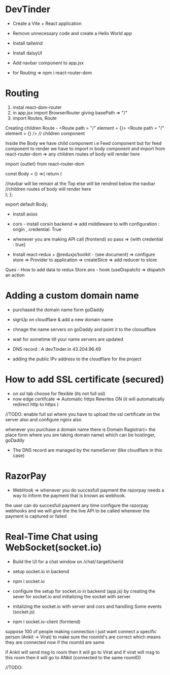 # DevTinder

- Create a Vite + React application
- Remove unnecessary code and create a Hello World app
- Install tailwind
- Install daisyUI
- Add navbar component to app.jsx

- for Routing => npm i react-router-dom

# Routing

1. instal react-dom-router
2. in app.jsx import BrowserRouter giving basePath => "/"
3. import Routes, Route


Creating children Route - 
    <BrowserRouter basename = "/">
        <Routes>
          <Route path = "/" element = {<Body />}>
            <Route path = "/" element = {<Feed />} />       // children component 
          </Route>
        </Routes>
    </BrowserRouter>


Inside the Body we have child component i.e Feed component but for feed component to render we have to import <Outlet> in body component and import <outlet> from react-router-dom => any children routes of body will render here 

import {outlet} from react-router-dom

const Body = () =>{
    return (
        <div>
            <NavBar />  //navbar will be remain at the Top else will be rendred below the navbar 
            <Outlet />      //children routes of body will render here
            <Footer />
        </div>
    );
};

export default Body;


- Install axios
- cors - install corsin backend => add middleware to with configuration : origin , credential: True
- whenever you are making API call (frontend) so pass => {with credential : true}


- Install react-redux +  @reduxjx/toolkit  - (see document) 
=> configure store => Provider to application => createSlice => add reducer to store 

Ques - How to add data to redux Store
ans -   hook (useDispatch) =>  dispatch an action 








# Adding a custom domain name

- purchased the domain name form goDaddy
- signUp on cloudflare & add a new domain name 
- chnage the name servers on goDaddy and point it to the clooudflare
- wait for sometime till your name servers are updated 

- DNS record : A devTinder.in 43.204.96.49
- adding the public IPv address to the cloudflare for the project 


# How to add SSL certificate (secured)
- on ssl tab choose for flexible (its not full ssl)
- now edge certifcate => Automatic https Rewrites ON (it will automatically redirect http to https )

//TODO: enable full ssl where you have to upload the ssl certificate on the server also and configure nginx also 

whenever you purchase a domain name there is Domain Ragistrar(= the place form where you are taking domain name) which can be hostinger, goDaddy 


- The DNS record are managed by the nameServer (like cloudflare in this case) 






# RazorPay

- WebHook =>  whenever you do succesfull payment the razorpay needs a way to inform the payment that is known as webhook.

the user can do succesfull payment any time 
configure the razorpay webhooks and we will give the the live API to be called whenever the payment is captured or failed  


# Real-Time Chat using WebSocket(socket.io)
- Build the UI for a chat window on /chat/:targetUserId
- setup socket.io in backend
- npm i socket.io
- configure the setup for socket.io in backend (app.js) by creating the sever for socket.io and initializing the socket with server
- initalizing the socket.io with server and cors and handling Some events (socket.js)

- npm i socket.io-client (forntend)

suppose 100 of people making connection i just want connect a specific person (Ankit -> Virat) to make sure the roomId's are correct which means they are connected now if the roomId are same 

if Ankit will send msg to room then it will go to Virat and if virat will msg to this room then it will go to ANkit (connected to the same roomID)




//TODO: 
